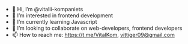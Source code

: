 - 👋 Hi, I’m @vitalii-kompaniets
- 👀 I’m interested in frontend development
- 🌱 I’m currently learning Javascript
- 💞️ I’m looking to collaborate on web-developers, frontend developers
- 📫 How to reach me: https://t.me/VitalKom, vittiger09@gmail.com

<!---
vitalii-kompaniets/vitalii-kompaniets is a ✨ special ✨ repository because its `README.md` (this file) appears on your GitHub profile.
You can click the Preview link to take a look at your changes.
--->
